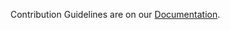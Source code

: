 Contribution Guidelines are on our [Documentation](https://docs.atlasos.net/contributing/contribution-guidelines/).
